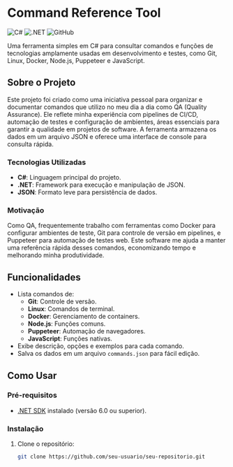 # Command Reference Tool

![C#](https://img.shields.io/badge/C%23-239120?style=flat&logo=c-sharp&logoColor=white)
![.NET](https://img.shields.io/badge/.NET-512BD4?style=flat&logo=dotnet&logoColor=white)
![GitHub](https://img.shields.io/github/license/seu-usuario/seu-repositorio?style=flat)

Uma ferramenta simples em C# para consultar comandos e funções de tecnologias amplamente usadas em desenvolvimento e testes, como Git, Linux, Docker, Node.js, Puppeteer e JavaScript.

## Sobre o Projeto

Este projeto foi criado como uma iniciativa pessoal para organizar e documentar comandos que utilizo no meu dia a dia como QA (Quality Assurance). Ele reflete minha experiência com pipelines de CI/CD, automação de testes e configuração de ambientes, áreas essenciais para garantir a qualidade em projetos de software. A ferramenta armazena os dados em um arquivo JSON e oferece uma interface de console para consulta rápida.

### Tecnologias Utilizadas
- **C#**: Linguagem principal do projeto.
- **.NET**: Framework para execução e manipulação de JSON.
- **JSON**: Formato leve para persistência de dados.

### Motivação
Como QA, frequentemente trabalho com ferramentas como Docker para configurar ambientes de teste, Git para controle de versão em pipelines, e Puppeteer para automação de testes web. Este software me ajuda a manter uma referência rápida desses comandos, economizando tempo e melhorando minha produtividade.

## Funcionalidades
- Lista comandos de:
  - **Git**: Controle de versão.
  - **Linux**: Comandos de terminal.
  - **Docker**: Gerenciamento de containers.
  - **Node.js**: Funções comuns.
  - **Puppeteer**: Automação de navegadores.
  - **JavaScript**: Funções nativas.
- Exibe descrição, opções e exemplos para cada comando.
- Salva os dados em um arquivo `commands.json` para fácil edição.

## Como Usar

### Pré-requisitos
- [.NET SDK](https://dotnet.microsoft.com/download) instalado (versão 6.0 ou superior).

### Instalação
1. Clone o repositório:
   ```bash
   git clone https://github.com/seu-usuario/seu-repositorio.git
